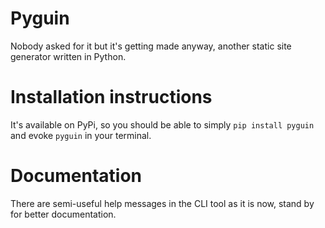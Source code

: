 # Pyguin
Nobody asked for it but it's getting made anyway, another static site generator written in Python.
# Installation instructions

It's available on PyPi, so you should be able to simply ```pip install pyguin``` and evoke ```pyguin``` in your terminal.
# Documentation
There are semi-useful help messages in the CLI tool as it is now, stand by for better documentation.